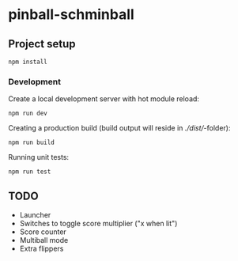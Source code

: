 # pinball-schminball

## Project setup
```
npm install
```

### Development

Create a local development server with hot module reload:

```
npm run dev
```

Creating a production build (build output will reside in _./dist/_-folder):

```
npm run build
```

Running unit tests:

```
npm run test
```
## TODO

* Launcher
* Switches to toggle score multiplier ("x when lit")
* Score counter
* Multiball mode
* Extra flippers
